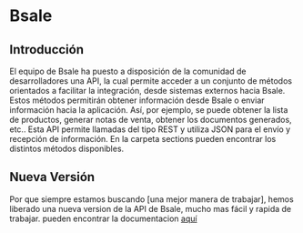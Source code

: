 # Bsale



## Introducción
El equipo de Bsale ha puesto a disposición de la comunidad de desarrolladores una API, la cual permite acceder a un conjunto de métodos orientados a facilitar la integración, desde sistemas externos hacia Bsale.
Estos métodos permitirán obtener información desde Bsale o enviar información hacia la aplicación. Así, por ejemplo, se puede obtener  la lista de productos, generar notas de venta, obtener los documentos generados, etc..
Esta API permite llamadas del tipo REST y utiliza JSON para el envío y recepción de información.
En la carpeta sections pueden encontrar los distintos métodos disponibles.

## Nueva Versión
Por que siempre estamos buscando [una mejor manera de trabajar], hemos liberado una nueva version de la API de Bsale, mucho mas fácil y rapida de trabajar.
pueden encontrar la documentacion [aquí](https://github.com/gmontero/API-Bsale/wiki)

